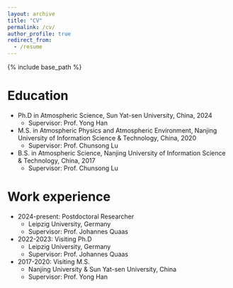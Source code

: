 ```yaml
---
layout: archive
title: "CV"
permalink: /cv/
author_profile: true
redirect_from:
  - /resume
---
```


{% include base_path %}

Education
======
* Ph.D in Atmospheric Science, Sun Yat-sen University, China, 2024
  * Supervisor: Prof. Yong Han
* M.S. in Atmospheric Physics and Atmospheric Environment, Nanjing University of Information Science & Technology, China, 2020
  * Supervisor: Prof. Chunsong Lu
* B.S. in Atmospheric Science, Nanjing University of Information Science & Technology, China, 2017
  * Supervisor: Prof. Chunsong Lu

Work experience
======
* 2024-present: Postdoctoral Researcher
  * Leipzig University, Germany
  * Supervisor: Prof. Johannes Quaas
* 2022-2023: Visiting Ph.D
  * Leipzig University, Germany
  * Supervisor: Prof. Johannes Quaas
* 2017-2020: Visiting M.S.
  * Nanjing University & Sun Yat-sen University, China
  * Supervisor: Prof. Yong Han
